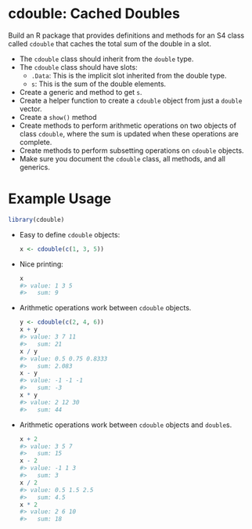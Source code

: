 
<!-- README.md is generated from README.Rmd. Please edit that file -->

# cdouble: Cached Doubles

<!-- badges: start -->
<!-- badges: end -->

Build an R package that provides definitions and methods for an S4 class
called `cdouble` that caches the total sum of the double in a slot.

-   The `cdouble` class should inherit from the `double` type.
-   The `cdouble` class should have slots:
    -   `.Data`: This is the implicit slot inherited from the double
        type.
    -   `s`: This is the sum of the double elements.
-   Create a generic and method to get `s`.
-   Create a helper function to create a `cdouble` object from just a
    `double` vector.
-   Create a `show()` method
-   Create methods to perform arithmetic operations on two objects of
    class `cdouble`, where the sum is updated when these operations are
    complete.
-   Create methods to perform subsetting operations on `cdouble`
    objects.
-   Make sure you document the `cdouble` class, all methods, and all
    generics.

# Example Usage

``` r
library(cdouble)
```

-   Easy to define `cdouble` objects:

    ``` r
    x <- cdouble(c(1, 3, 5))
    ```

-   Nice printing:

    ``` r
    x
    #> value: 1 3 5 
    #>   sum: 9
    ```

-   Arithmetic operations work between `cdouble` objects.

    ``` r
    y <- cdouble(c(2, 4, 6))
    x + y
    #> value: 3 7 11 
    #>   sum: 21
    x / y
    #> value: 0.5 0.75 0.8333 
    #>   sum: 2.083
    x - y
    #> value: -1 -1 -1 
    #>   sum: -3
    x * y
    #> value: 2 12 30 
    #>   sum: 44
    ```

-   Arithmetic operations work between `cdouble` objects and `double`s.

    ``` r
    x + 2
    #> value: 3 5 7 
    #>   sum: 15
    x - 2
    #> value: -1 1 3 
    #>   sum: 3
    x / 2
    #> value: 0.5 1.5 2.5 
    #>   sum: 4.5
    x * 2
    #> value: 2 6 10 
    #>   sum: 18
    ```
